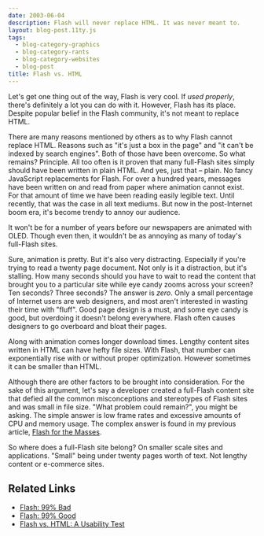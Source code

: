 ```yaml
---
date: 2003-06-04
description: Flash will never replace HTML. It was never meant to.
layout: blog-post.11ty.js
tags:
  - blog-category-graphics
  - blog-category-rants
  - blog-category-websites
  - blog-post
title: Flash vs. HTML
---
```


Let's get one thing out of the way, Flash is very cool. If _used properly_, there's definitely a lot you can do with it. However, Flash has its place. Despite popular belief in the Flash community, it's not meant to replace HTML. <!--more-->

There are many reasons mentioned by others as to why Flash cannot replace HTML. Reasons such as "it's just a box in the page" and "it can't be indexed by search engines". Both of those have been overcome. So what remains? Principle. All too often is it proven that many full-Flash sites simply should have been written in plain HTML. And yes, just that – plain. No fancy JavaScript replacements for Flash. For over a hundred years, messages have been written on and read from paper where animation cannot exist. For that amount of time we have been reading easily legible text. Until recently, that was the case in all text mediums. But now in the post-Internet boom era, it's become trendy to annoy our audience.

It won't be for a number of years before our newspapers are animated with OLED. Though even then, it wouldn't be as annoying as many of today's full-Flash sites.

Sure, animation is pretty. But it's also very distracting. Especially if you're trying to read a twenty page document. Not only is it a distraction, but it's stalling. How many seconds should you have to wait to read the content that brought you to a particular site while eye candy zooms across your screen? Ten seconds? Three seconds? The answer is _zero_. Only a small percentage of Internet users are web designers, and most aren't interested in wasting their time with "fluff". Good page design is a must, and some eye candy is good, but overdoing it doesn't belong everywhere. Flash often causes designers to go overboard and bloat their pages.

Along with animation comes longer download times. Lengthy content sites written in HTML can have hefty file sizes. With Flash, that number can exponentially rise with or without proper optimization. However sometimes it can be smaller than HTML.

Although there are other factors to be brought into consideration. For the sake of this argument, let's say a developer created a full-Flash content site that defied all the common misconceptions and stereotypes of Flash sites and was small in file size. "What problem could remain?", you might be asking. The simple answer is low frame rates and excessive amounts of CPU and memory usage. The complex answer is found in my previous article, [Flash for the Masses](flash-for-the-masses/index.md).

So where does a full-Flash site belong? On smaller scale sites and applications. "Small" being under twenty pages worth of text. Not lengthy content or e-commerce sites.

## Related Links

- [Flash: 99% Bad](http://www.useit.com/alertbox/20001029.html)
- [Flash: 99% Good](http://www.sitepoint.com/flash-99-good/)
- [Flash vs. HTML: A Usability Test](http://www.dack.com/web/flashVhtml/)
